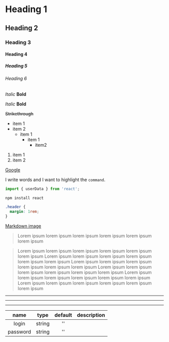 <!-- Heading -->

# Heading 1

## Heading 2

### Heading 3

#### Heading 4

##### Heading 5

###### Heading 6

<!-- Highlight -->

_Italic_
**Bold**

_Italic_
**Bold**

~~Strikethrough~~

<!-- The lists -->

- item 1
- item 2
  - item 1
    - item 1
      - item2

1. item 1
2. item 2

<!-- Link -->

[Google](https://google.com)

<!-- Code formatting -->

I write words and I want to highlight the `command`.

```javascript
import { userData } from 'react';
```

```bash
npm install react
```

```css
.header {
  margin: 1rem;
}
```

<!-- Images -->

[Markdown image](https://upload.wikimedia.org/wikipedia/commons/thumb/4/48/Markdown-mark.svg/1024px-Markdown-mark.svg.png)

<!-- <img src="https://upload.wikimedia.org/wikipedia/commons/thumb/4/48/Markdown-mark.svg/1024px-Markdown-mark.svg.png" alt="markdown image" width="100"> -->

<!-- Quotes -->

> Lorem ipsum lorem ipsum lorem ipsum lorem ipsum lorem ipsum lorem ipsum

> Lorem ipsum lorem ipsum lorem ipsum lorem ipsum lorem ipsum lorem ipsum
> Lorem ipsum lorem ipsum lorem ipsum lorem ipsum lorem ipsum lorem ipsum
> Lorem ipsum lorem ipsum lorem ipsum lorem ipsum lorem ipsum lorem ipsum
> Lorem ipsum lorem ipsum lorem ipsum lorem ipsum lorem ipsum lorem ipsum
> Lorem ipsum lorem ipsum lorem ipsum lorem ipsum lorem ipsum lorem ipsum
> Lorem ipsum lorem ipsum lorem ipsum lorem ipsum lorem ipsum lorem ipsum

<!-- Horizontal separator -->

---

---

---

<!-- Tables -->

|   name   |  type  | default | description |
| :------: | :----: | :-----: | ----------- |
|  login   | string |   ''    |
| password | string |   ''    |
